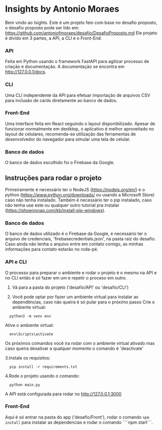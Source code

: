 # Insights by Antonio Moraes

Bem vindo ao Isights.
Este é um projeto feio com base no desafio proposto, o desafio proposto pode ser lido em: https://github.com/antoniofmoraes/desafio/DesafioProposto.md
Ele projeto é divido em 3 partes, a API, a CLI e o Front-End.

### API

Feita em Python usando o framework FastAPI para agilizar processo de criação e documentação.
A documentação se encontra em http://127.0.0.1/docs.

### CLI

Uma CLI independente da API para efetuar importação de arquivos CSV para inclusão de cards diretamente ao banco de dados.

### Front-End

Uma interface feita em React seguindo o layout disponibilizado. Apesar de funcionar normalmente em destktop, o aplicativo é melhor aproveitado no layout de celulares, recomenda-se utilização das ferramentas de desenvolvedor do navegador para simular uma tela de celular.

### Banco de dados

O banco de dados escolhido foi o Firebase da Google.

## Instruções para rodar o projeto

Primeiramente é necessário ter o NodeJS (https://nodejs.org/en/) e o python (https://www.python.org/downloads/ ou usando a Microsoft Store) caso não tenha instalado.
Também é necessário ter o pip instalado, caso não tenha use este ou qualquer outro tutorial pra instalar (https://phoenixnap.com/kb/install-pip-windows).

### Banco de dados

O banco de dados utilizado é o Firebase da Google, é necessário ter o arquivo de credenciais, 'firebasecredentials.json', na pasta raiz do desafio.
Caso ainda não tenha o arquivo entre em contato comigo, as minhas informações para contato estarão no roda-pé.

### API e CLI

O processo para preparar o ambiente e rodar o projeto é o mesmo na API e no CLI então é só fazer em um e repetir o proceso em outro.

1. Vá para a pasta do projeto ('desafio/API' ou 'desafio/CLI')

2. Você pode optar por fazer um ambiente virtual para instalar as dependências, caso não queira é só pular para o próximo passo
Crie o ambiente virtual:
```
  python3 -m venv env
```
Ative o ambiente virtual:
```
  env\Scripts\activate
```
Os próximos comandos você ira rodar com o ambiente virtual ativado mas caso queira desativar a qualquer momento o comando é 'deactivate'

3.Instale os requisitos:
```
  pip install -r requirements.txt
```
4.Rode o projeto usando o comando:
```
  python main.py
```

A API está configurada para rodar no http://127.0.0.1:3000

### Front-End

Aqui é só entrar na pasta do app ('desafio/Front'), rodar o comando ```npm install``` para instalar as dependencias e rodar o comando ````npm start```.



